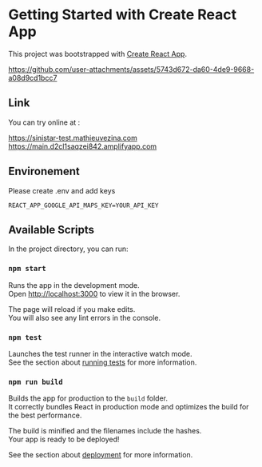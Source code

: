 # Getting Started with Create React App

This project was bootstrapped with [Create React App](https://github.com/facebook/create-react-app).

https://github.com/user-attachments/assets/5743d672-da60-4de9-9668-a08d9cd1bcc7

## Link

You can try online at :

https://sinistar-test.mathieuvezina.com
https://main.d2cl1saqzei842.amplifyapp.com

## Environement

Please create .env and add keys

`REACT_APP_GOOGLE_API_MAPS_KEY=YOUR_API_KEY`

## Available Scripts

In the project directory, you can run:

### `npm start`

Runs the app in the development mode.\
Open [http://localhost:3000](http://localhost:3000) to view it in the browser.

The page will reload if you make edits.\
You will also see any lint errors in the console.

### `npm test`

Launches the test runner in the interactive watch mode.\
See the section about [running tests](https://facebook.github.io/create-react-app/docs/running-tests) for more information.

### `npm run build`

Builds the app for production to the `build` folder.\
It correctly bundles React in production mode and optimizes the build for the best performance.

The build is minified and the filenames include the hashes.\
Your app is ready to be deployed!

See the section about [deployment](https://facebook.github.io/create-react-app/docs/deployment) for more information.
